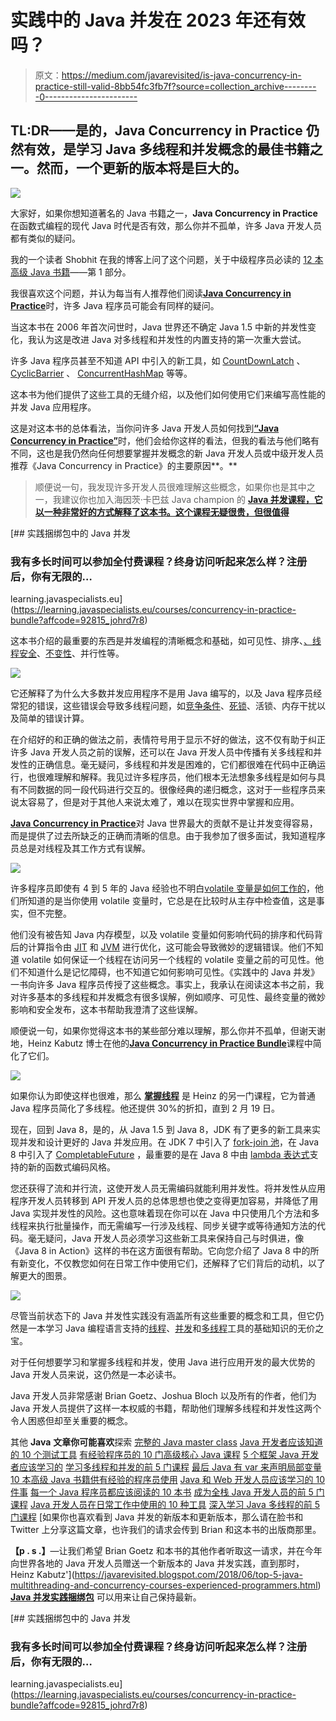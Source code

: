 # 实践中的 Java 并发在 2023 年还有效吗？

> 原文：<https://medium.com/javarevisited/is-java-concurrency-in-practice-still-valid-8bb54fc3fb7f?source=collection_archive---------0----------------------->

## TL:DR——是的，Java Concurrency in Practice 仍然有效，是学习 Java 多线程和并发概念的最佳书籍之一。然而，一个更新的版本将是巨大的。

[![](img/90d49c848f735a153addf72e9abedcff.png)](http://www.amazon.com/dp/0321349601/?tag=javamysqlanta-20)

大家好，如果你想知道著名的 Java 书籍之一，**Java Concurrency in Practice**在函数式编程的现代 Java 时代是否有效，那么你并不孤单，许多 Java 开发人员都有类似的疑问。

我的一个读者 Shobhit 在我的博客上问了这个问题，关于中级程序员必读的 [12 本高级 Java 书籍](http://www.java67.com/2016/06/12-must-read-advance-java-books-for-intermediate-programmers.html)——第 1 部分。

我很喜欢这个问题，并认为每当有人推荐他们阅读[**Java Concurrency in Practice**](http://www.amazon.com/dp/0321349601/?tag=javamysqlanta-20)时，许多 Java 程序员可能会有同样的疑问。

当这本书在 2006 年首次问世时，Java 世界还不确定 Java 1.5 中新的并发性变化，我认为这是改进 Java 对多线程和并发性的内置支持的第一次重大尝试。

许多 Java 程序员甚至不知道 API 中引入的新工具，如 [CountDownLatch](http://www.java67.com/2015/06/java-countdownlatch-example.html) 、 [CyclicBarrier](http://www.java67.com/2015/06/how-to-use-cyclicbarrier-in-java.html) 、 [ConcurrentHashMap](https://www.java67.com/2020/02/25-examples-of-concurrenthashmap-in-java.html) 等等。

这本书为他们提供了这些工具的无缝介绍，以及他们如何使用它们来编写高性能的并发 Java 应用程序。

这是对这本书的总体看法，当你问许多 Java 开发人员如何找到[**“Java Concurrency in Practice”**](http://www.amazon.com/dp/0321349601/?tag=javamysqlanta-20)时，他们会给你这样的看法，但我的看法与他们略有不同，这也是我仍然向任何想要掌握并发概念的新 Java 开发人员或中级开发人员推荐《Java Concurrency in Practice》的主要原因**。**

> 顺便说一句，我发现许多开发人员很难理解这些概念，如果你也是其中之一，我建议你也加入海因茨·卡巴兹 Java champion 的 [**Java 并发课程，它以一种非常好的方式解释了这本书。这个课程无疑很贵，但很值得**](https://learning.javaspecialists.eu/courses/concurrency-in-practice-bundle?affcode=92815_johrd7r8)

[](https://learning.javaspecialists.eu/courses/concurrency-in-practice-bundle?affcode=92815_johrd7r8) [## 实践捆绑包中的 Java 并发

### 我有多长时间可以参加全付费课程？终身访问听起来怎么样？注册后，你有无限的…

learning.javaspecialists.eu](https://learning.javaspecialists.eu/courses/concurrency-in-practice-bundle?affcode=92815_johrd7r8) 

这本书介绍的最重要的东西是并发编程的清晰概念和基础，如可见性、排序、[、线程安全](http://javarevisited.blogspot.com/2012/01/how-to-write-thread-safe-code-in-java.html)、[不变性](http://javarevisited.blogspot.com/2013/03/how-to-create-immutable-class-object-java-example-tutorial.html)、并行性等。

[![](img/36439c5cd8e5af6184199f0877c05a67.png)](http://www.amazon.com/dp/0321349601/?tag=javamysqlanta-20)

它还解释了为什么大多数并发应用程序不是用 Java 编写的，以及 Java 程序员经常犯的错误，这些错误会导致多线程问题，如[竞争条件](http://javarevisited.blogspot.sg/2012/02/what-is-race-condition-in.html#axzz59AbkWuk9)、[死锁](https://javarevisited.blogspot.com/2018/08/how-to-avoid-deadlock-in-java-threads.html#axzz6ccm5KWKs)、活锁、内存干扰以及简单的错误计算。

在介绍好的和正确的做法之前，表情符号用于显示不好的做法，这不仅有助于纠正许多 Java 开发人员之前的误解，还可以在 Java 开发人员中传播有关多线程和并发性的正确信息。毫无疑问，多线程和并发是困难的，它们都很难在代码中正确运行，也很难理解和解释。我见过许多程序员，他们根本无法想象多线程是如何与具有不同数据的同一段代码进行交互的。很像经典的递归概念，这对于一些程序员来说太容易了，但是对于其他人来说太难了，难以在现实世界中掌握和应用。

[**Java Concurrency in Practice**](http://www.amazon.com/dp/0321349601/?tag=javamysqlanta-20)对 Java 世界最大的贡献不是让并发变得容易，而是提供了过去所缺乏的正确而清晰的信息。由于我参加了很多面试，我知道程序员总是对线程及其工作方式有误解。

[![](img/90d49c848f735a153addf72e9abedcff.png)](http://www.amazon.com/dp/0321349601/?tag=javamysqlanta-20)

许多程序员即使有 4 到 5 年的 Java 经验也不明白[volatile 变量是如何工作的](http://javarevisited.blogspot.sg/2011/06/volatile-keyword-java-example-tutorial.html)，他们所知道的是当你使用 volatile 变量时，它总是在比较时从主存中检查值，这是事实，但不完整。

他们没有被告知 Java 内存模型，以及 volatile 变量如何影响代码的排序和代码背后的计算指令由 [JIT](http://www.java67.com/2013/02/difference-between-jit-and-jvm-in-java.html) 和 [JVM](http://www.java67.com/2016/08/10-jvm-options-for-java-production-application.html) 进行优化，这可能会导致微妙的逻辑错误。他们不知道 volatile 如何保证一个线程在访问另一个线程的 volatile 变量之前的可见性。他们不知道什么是记忆障碍，也不知道它如何影响可见性。《实践中的 Java 并发》一书向许多 Java 程序员传授了这些概念。事实上，我承认在阅读这本书之前，我对许多基本的多线程和并发概念有很多误解，例如顺序、可见性、最终变量的微妙影响和安全发布，这本书帮助我澄清了这些误解。

顺便说一句，如果你觉得这本书的某些部分难以理解，那么你并不孤单，但谢天谢地，Heinz Kabutz 博士在他的[**Java Concurrency in Practice Bundle**](https://learning.javaspecialists.eu/courses/concurrency-in-practice-bundle?affcode=92815_johrd7r8)课程中简化了它们。

[![](img/11a128110ef626b61fc6a5ec48c8bb27.png)](https://learning.javaspecialists.eu/courses/concurrency-in-practice-bundle?affcode=92815_johrd7r8)

如果你认为即使这样也很难，那么 [**掌握线程**](https://javaspecialists.teachable.com/p/mastering-threads-2019/?product_id=984568&coupon_code=LAUNCH_FEBRUARY&affcode=92815_johrd7r8) 是 Heinz 的另一门课程，它为普通 Java 程序员简化了多线程。他还提供 30%的折扣，直到 2 月 19 日。

现在，回到 Java 8，是的，从 Java 1.5 到 Java 8，JDK 有了更多的新工具来实现并发和设计更好的 Java 并发应用。在 JDK 7 中引入了 [fork-join 池](http://javarevisited.blogspot.sg/2016/12/difference-between-executor-framework-and-ForkJoinPool-in-Java.html)，在 Java 8 中引入了 [CompletableFuture](https://www.java67.com/2022/02/completablefuture-in-java-with-example.html) ，最重要的是在 Java 8 中由 [lambda 表达式](http://javarevisited.blogspot.com/2014/02/10-example-of-lambda-expressions-in-java8.html)支持的新的函数式编码风格。

您还获得了流和并行流，这使开发人员无需编码就能利用并发性。将并发性从应用程序开发人员转移到 API 开发人员的总体思想也使之变得更加容易，并降低了用 Java 实现并发性的风险。这也意味着现在你可以在 Java 中只使用几个方法和多线程来执行批量操作，而无需编写一行涉及线程、同步关键字或等待通知方法的代码。毫无疑问，Java 开发人员必须学习这些新工具来保持自己与时俱进，像《Java 8 in Action》这样的书在这方面很有帮助。它向您介绍了 Java 8 中的所有新变化，不仅教您如何在日常工作中使用它们，还解释了它们背后的动机，以了解更大的图景。

[![](img/e91e3190a2194f41ce682870611f5b5b.png)](http://www.amazon.com/Java-Action-Lambdas-functional-style-programming/dp/1617291994?tag=javamysqlanta-20)

尽管当前状态下的 Java 并发性实践没有涵盖所有这些重要的概念和工具，但它仍然是一本学习 Java 编程语言支持的[线程](http://javarevisited.blogspot.sg/2011/02/how-to-implement-thread-in-java.html)、[并发](http://javarevisited.blogspot.com/2015/05/top-10-java-multithreading-and.html)和[多线程](http://javarevisited.blogspot.sg/2014/07/top-50-java-multithreading-interview-questions-answers.html)工具的基础知识的无价之宝。

对于任何想要学习和掌握多线程和并发，使用 Java 进行应用开发的最大优势的 Java 开发人员来说，这仍然是一本必读书。

Java 开发人员非常感谢 Brian Goetz、Joshua Bloch 以及所有的作者，他们为 Java 开发人员提供了这样一本权威的书籍，帮助他们理解多线程和并发性这两个令人困惑但却至关重要的概念。

其他 **Java** **文章你可能喜欢**探索
[完整的 Java master class](https://click.linksynergy.com/fs-bin/click?id=JVFxdTr9V80&subid=0&offerid=323058.1&type=10&tmpid=14538&RD_PARM1=https%3A%2F%2Fwww.udemy.com%2Fjava-the-complete-java-developer-course%2F)
[Java 开发者应该知道的 10 个测试工具](http://javarevisited.blogspot.sg/2018/01/10-unit-testing-and-integration-tools-for-java-programmers.html)
[有经验程序员的 10 门高级核心 Java 课程](https://javarevisited.blogspot.com/2020/04/top-10-advanced-core-java-courses-for-experienced-developers.html)
[5 个框架 Java 开发者应该学习的](http://javarevisited.blogspot.sg/2018/04/top-5-java-frameworks-to-learn-in-2018_27.html)
[学习多线程和并发的前 5 门课程](https://javarevisited.blogspot.com/2016/06/5-books-to-learn-concurrent-programming-multithreading-java.html)
[最后 Java 有 var 来声明局部变量](http://javarevisited.blogspot.sg/2018/03/finally-java-10-has-var-to-declare-local-variables.html)
[10 本高级 Java 书籍供有经验的程序员使用](https://javarevisited.blogspot.com/2020/04/top-10-advanced-java-books-for-experienced-programmers.html)
[Java 和 Web 开发人员应该学习的 10 件事](http://javarevisited.blogspot.sg/2017/12/10-things-java-programmers-should-learn.html#axzz53ENLS1RB)
[每一个 Java 程序员都应该阅读的 10 本书](http://www.java67.com/2018/02/10-books-java-developers-should-read-in.html)
[成为全栈 Java 开发人员的前 5 门课程](https://javarevisited.blogspot.com/2020/04/top-5-courses-to-become-full-stack-java-developer-with-Angular-and-Reactjs.html)
[Java 开发人员在日常工作中使用的 10 种工具](http://javarevisited.blogspot.sg/2017/03/10-tools-used-by-java-programming-Developers.html#axzz55lrMRnNC)
[深入学习 Java 多线程的前 5 门课程](https://javarevisited.blogspot.com/2018/06/top-5-java-multithreading-and-concurrency-courses-experienced-programmers.html) [如果你也喜欢看到 Java 并发的新版本和更新版本，那么请在脸书和 Twitter 上分享这篇文章，也许我们的请求会传到 Brian 和这本书的出版商那里。

**【p . s .】**—让我们希望 Brian Goetz 和本书的其他作者听取这一请求，并在今年向世界各地的 Java 开发人员赠送一个新版本的 Java 并发实践，直到那时，Heinz Kabutz'](https://javarevisited.blogspot.com/2018/06/top-5-java-multithreading-and-concurrency-courses-experienced-programmers.html) [**Java 并发实践捆绑包**](https://learning.javaspecialists.eu/courses/concurrency-in-practice-bundle?affcode=92815_johrd7r8) 可以用来让自己保持最新。

[](https://learning.javaspecialists.eu/courses/concurrency-in-practice-bundle?affcode=92815_johrd7r8) [## 实践捆绑包中的 Java 并发

### 我有多长时间可以参加全付费课程？终身访问听起来怎么样？注册后，你有无限的…

learning.javaspecialists.eu](https://learning.javaspecialists.eu/courses/concurrency-in-practice-bundle?affcode=92815_johrd7r8)